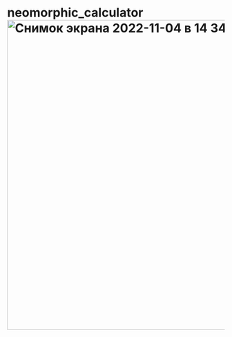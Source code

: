 # neomorphic_calculator<img width="718" alt="Снимок экрана 2022-11-04 в 14 34 26" src="https://user-images.githubusercontent.com/54420152/199973849-26cb4728-3087-4ad7-9299-2cb1bf143527.png">
